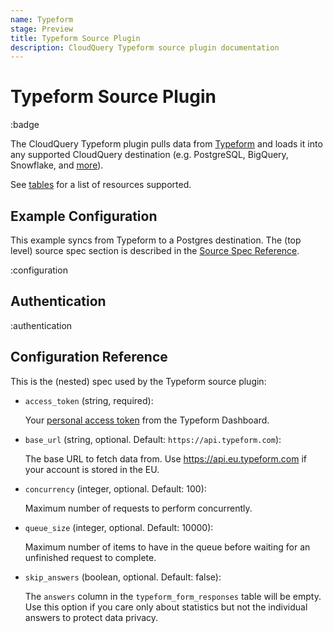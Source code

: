```yaml
---
name: Typeform
stage: Preview
title: Typeform Source Plugin
description: CloudQuery Typeform source plugin documentation
---
```

# Typeform Source Plugin

:badge

The CloudQuery Typeform plugin pulls data from [Typeform](https://www.typeform.com/) and loads it into any supported CloudQuery destination (e.g. PostgreSQL, BigQuery, Snowflake, and [more](https://hub.cloudquery.io/plugins/destination)).

See [tables](/docs/plugins/sources/typeform/tables) for a list of resources supported.

## Example Configuration

This example syncs from Typeform to a Postgres destination. The (top level) source spec section is described in the [Source Spec Reference](/docs/reference/source-spec).

:configuration

## Authentication

:authentication

## Configuration Reference

This is the (nested) spec used by the Typeform source plugin:

- `access_token` (string, required):

  Your [personal access token](https://www.typeform.com/developers/get-started/personal-access-token/) from the Typeform Dashboard.

- `base_url` (string, optional. Default: `https://api.typeform.com`):

  The base URL to fetch data from. Use https://api.eu.typeform.com if your account is stored in the EU.

- `concurrency` (integer, optional. Default: 100):

  Maximum number of requests to perform concurrently.

- `queue_size` (integer, optional. Default: 10000):

  Maximum number of items to have in the queue before waiting for an unfinished request to complete.

- `skip_answers` (boolean, optional. Default: false):
  
  The `answers` column in the `typeform_form_responses` table will be empty. Use this option if you care only about statistics but not the individual answers to protect data privacy.
  